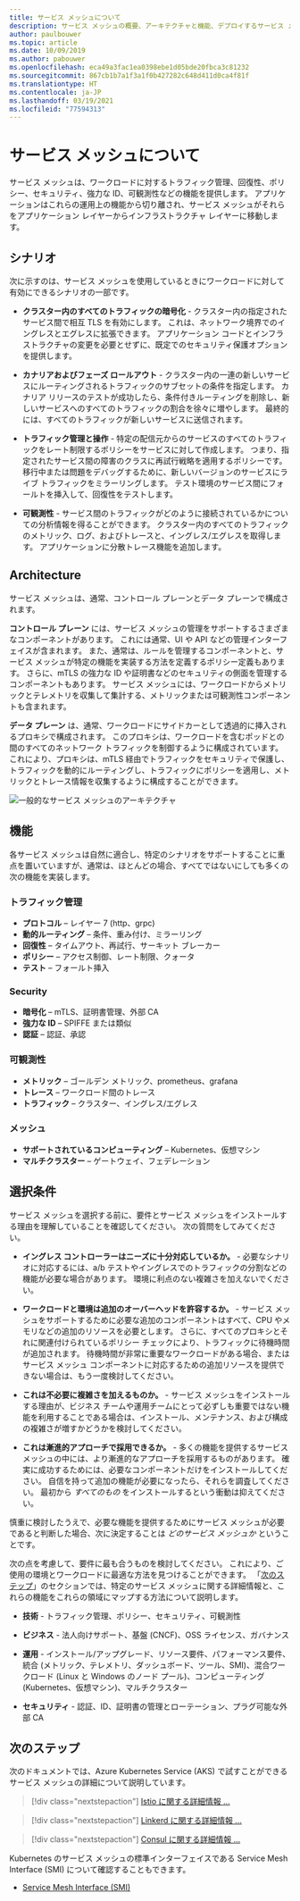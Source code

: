 ```yaml
---
title: サービス メッシュについて
description: サービス メッシュの概要、アーキテクチャと機能、デプロイするサービス メッシュを選択するときに考慮する必要がある基準について説明します。
author: paulbouwer
ms.topic: article
ms.date: 10/09/2019
ms.author: pabouwer
ms.openlocfilehash: eca49a3fac1ea0398ebe1d05bde20fbca3c81232
ms.sourcegitcommit: 867cb1b7a1f3a1f0b427282c648d411d0ca4f81f
ms.translationtype: HT
ms.contentlocale: ja-JP
ms.lasthandoff: 03/19/2021
ms.locfileid: "77594313"
---
```

# <a name="about-service-meshes"></a>サービス メッシュについて

サービス メッシュは、ワークロードに対するトラフィック管理、回復性、ポリシー、セキュリティ、強力な ID、可観測性などの機能を提供します。 アプリケーションはこれらの運用上の機能から切り離され、サービス メッシュがそれらをアプリケーション レイヤーからインフラストラクチャ レイヤーに移動します。

## <a name="scenarios"></a>シナリオ

次に示すのは、サービス メッシュを使用しているときにワークロードに対して有効にできるシナリオの一部です。

- **クラスター内のすべてのトラフィックの暗号化** - クラスター内の指定されたサービス間で相互 TLS を有効にします。 これは、ネットワーク境界でのイングレスとエグレスに拡張できます。 アプリケーション コードとインフラストラクチャの変更を必要とせずに、既定でのセキュリティ保護オプションを提供します。

- **カナリアおよびフェーズ ロールアウト** - クラスター内の一連の新しいサービスにルーティングされるトラフィックのサブセットの条件を指定します。 カナリア リリースのテストが成功したら、条件付きルーティングを削除し、新しいサービスへのすべてのトラフィックの割合を徐々に増やします。 最終的には、すべてのトラフィックが新しいサービスに送信されます。

- **トラフィック管理と操作** - 特定の配信元からのサービスのすべてのトラフィックをレート制限するポリシーをサービスに対して作成します。 つまり、指定されたサービス間の障害のクラスに再試行戦略を適用するポリシーです。 移行中または問題をデバッグするために、新しいバージョンのサービスにライブ トラフィックをミラーリングします。 テスト環境のサービス間にフォールトを挿入して、回復性をテストします。

- **可観測性** - サービス間のトラフィックがどのように接続されているかについての分析情報を得ることができます。 クラスター内のすべてのトラフィックのメトリック、ログ、およびトレースと、イングレス/エグレスを取得します。 アプリケーションに分散トレース機能を追加します。

## <a name="architecture"></a>Architecture

サービス メッシュは、通常、コントロール プレーンとデータ プレーンで構成されます。

**コントロール プレーン** には、サービス メッシュの管理をサポートするさまざまなコンポーネントがあります。 これには通常、UI や API などの管理インターフェイスが含まれます。 また、通常は、ルールを管理するコンポーネントと、サービス メッシュが特定の機能を実装する方法を定義するポリシー定義もあります。 さらに、mTLS の強力な ID や証明書などのセキュリティの側面を管理するコンポーネントもあります。 サービス メッシュには、ワークロードからメトリックとテレメトリを収集して集計する、メトリックまたは可観測性コンポーネントも含まれます。

**データ プレーン** は、通常、ワークロードにサイドカーとして透過的に挿入されるプロキシで構成されます。 このプロキシは、ワークロードを含むポッドとの間のすべてのネットワーク トラフィックを制御するように構成されています。 これにより、プロキシは、mTLS 経由でトラフィックをセキュリティで保護し、トラフィックを動的にルーティングし、トラフィックにポリシーを適用し、メトリックとトレース情報を収集するように構成することができます。 

![一般的なサービス メッシュのアーキテクチャ](media/servicemesh/typical-architecture.png)

## <a name="capabilities"></a>機能

各サービス メッシュは自然に適合し、特定のシナリオをサポートすることに重点を置いていますが、通常は、ほとんどの場合、すべてではないにしても多くの次の機能を実装します。

### <a name="traffic-management"></a>トラフィック管理 

- **プロトコル** – レイヤー 7 (http、grpc)
- **動的ルーティング** – 条件、重み付け、ミラーリング
- **回復性** – タイムアウト、再試行、サーキット ブレーカー
- **ポリシー** – アクセス制御、レート制限、クォータ
- **テスト** – フォールト挿入

### <a name="security"></a>Security

- **暗号化** – mTLS、証明書管理、外部 CA
- **強力な ID** – SPIFFE または類似
- **認証** – 認証、承認

### <a name="observability"></a>可観測性

- **メトリック** – ゴールデン メトリック、prometheus、grafana
- **トレース** – ワークロード間のトレース
- **トラフィック** – クラスター、イングレス/エグレス

### <a name="mesh"></a>メッシュ

- **サポートされているコンピューティング** – Kubernetes、仮想マシン
- **マルチクラスター** – ゲートウェイ、フェデレーション

## <a name="selection-criteria"></a>選択条件

サービス メッシュを選択する前に、要件とサービス メッシュをインストールする理由を理解していることを確認してください。 次の質問をしてみてください。

- **イングレス コントローラーはニーズに十分対応しているか。** - 必要なシナリオに対応するには、a/b テストやイングレスでのトラフィックの分割などの機能が必要な場合があります。 環境に利点のない複雑さを加えないでください。

- **ワークロードと環境は追加のオーバーヘッドを許容するか。** - サービス メッシュをサポートするために必要な追加のコンポーネントはすべて、CPU やメモリなどの追加のリソースを必要とします。 さらに、すべてのプロキシとそれに関連付けられているポリシー チェックにより、トラフィックに待機時間が追加されます。 待機時間が非常に重要なワークロードがある場合、またはサービス メッシュ コンポーネントに対応するための追加リソースを提供できない場合は、もう一度検討してください。

- **これは不必要に複雑さを加えるものか。** - サービス メッシュをインストールする理由が、ビジネス チームや運用チームにとって必ずしも重要ではない機能を利用することである場合は、インストール、メンテナンス、および構成の複雑さが増すかどうかを検討してください。

- **これは漸進的アプローチで採用できるか。** - 多くの機能を提供するサービス メッシュの中には、より漸進的なアプローチを採用するものがあります。 確実に成功するためには、必要なコンポーネントだけをインストールしてください。 自信を持って追加の機能が必要になったら、それらを調査してください。 最初から *すべてのもの* をインストールするという衝動は抑えてください。

慎重に検討したうえで、必要な機能を提供するためにサービス メッシュが必要であると判断した場合、次に決定することは *どのサービス メッシュか* ということです。

次の点を考慮して、要件に最も合うものを検討してください。 これにより、ご使用の環境とワークロードに最適な方法を見つけることができます。 「[次のステップ](#next-steps)」のセクションでは、特定のサービス メッシュに関する詳細情報と、これらの機能をこれらの領域にマップする方法について説明します。

- **技術** - トラフィック管理、ポリシー、セキュリティ、可観測性

- **ビジネス** - 法人向けサポート、基盤 (CNCF)、OSS ライセンス、ガバナンス

- **運用** - インストール/アップグレード、リソース要件、パフォーマンス要件、統合 (メトリック、テレメトリ、ダッシュボード、ツール、SMI)、混合ワークロード (Linux と Windows のノード プール)、コンピューティング (Kubernetes、仮想マシン)、マルチクラスター

- **セキュリティ** - 認証、ID、証明書の管理とローテーション、プラグ可能な外部 CA


## <a name="next-steps"></a>次のステップ

次のドキュメントでは、Azure Kubernetes Service (AKS) で試すことができるサービス メッシュの詳細について説明しています。

> [!div class="nextstepaction"]
> [Istio に関する詳細情報 ...][istio-about]

> [!div class="nextstepaction"]
> [Linkerd に関する詳細情報 ...][linkerd-about]

> [!div class="nextstepaction"]
> [Consul に関する詳細情報 ...][consul-about]

Kubernetes のサービス メッシュの標準インターフェイスである Service Mesh Interface (SMI) について確認することもできます。

- [Service Mesh Interface (SMI)][smi]


<!-- LINKS - external -->
[smi]: https://smi-spec.io/

<!-- LINKS - internal -->
[istio-about]: ./servicemesh-istio-about.md
[linkerd-about]: ./servicemesh-linkerd-about.md
[consul-about]: ./servicemesh-consul-about.md
